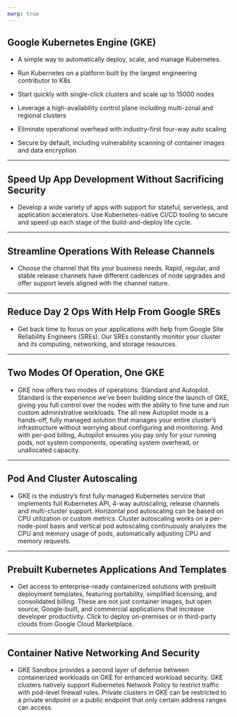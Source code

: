 ```yaml
---
marp: true
---
```


<!-- _class: invert -->

## Google Kubernetes Engine (GKE)

* A simple way to automatically deploy, scale, and manage Kubernetes.

* Run Kubernetes on a platform built by the largest engineering contributor to
  K8s

* Start quickly with single-click clusters and scale up to 15000 nodes

* Leverage a high-availability control plane including multi-zonal and regional
  clusters
* Eliminate operational overhead with industry-first four-way auto scaling 
* Secure by default, including vulnerability scanning of container images and
  data encryption

---

## Speed Up App Development Without Sacrificing Security

* Develop a wide variety of apps with support for stateful, serverless, and
  application accelerators. Use Kubernetes-native CI/CD tooling to secure and
  speed up each stage of the build-and-deploy life cycle.

---

## Streamline Operations With Release Channels

* Choose the channel that fits your business needs. Rapid, regular, and stable
  release channels have different cadences of node upgrades and offer support
  levels aligned with the channel nature.

---

## Reduce Day 2 Ops With Help From Google SREs

* Get back time to focus on your applications with help from Google Site
  Reliability Engineers (SREs). Our SREs constantly monitor your cluster and its
  computing, networking, and storage resources.

---

<!-- _class: invert -->

## Two Modes Of Operation, One GKE

* GKE now offers two modes of operations: Standard and Autopilot. Standard is
  the experience we’ve been building since the launch of GKE, giving you full
  control over the nodes with the ability to fine tune and run custom
  administrative workloads. The all new Autopilot mode is a hands-off, fully
  managed solution that manages your entire cluster’s infrastructure without
  worrying about configuring and monitoring. And with per-pod billing, Autopilot
  ensures you pay only for your running pods, not system components, operating
  system overhead, or unallocated capacity.

---

## Pod And Cluster Autoscaling

* GKE is the industry’s first fully managed Kubernetes service that implements
  full Kubernetes API, 4-way autoscaling, release channels and multi-cluster
  support. Horizontal pod autoscaling can be based on CPU utilization or custom
  metrics. Cluster autoscaling works on a per-node-pool basis and vertical pod
  autoscaling continuously analyzes the CPU and memory usage of pods,
  automatically adjusting CPU and memory requests.

---

## Prebuilt Kubernetes Applications And Templates

* Get access to enterprise-ready containerized solutions with prebuilt
  deployment templates, featuring portability, simplified licensing, and
  consolidated billing. These are not just container images, but open source,
  Google-built, and commercial applications that increase developer
  productivity. Click to deploy on-premises or in third-party clouds from Google
  Cloud Marketplace.

---

## Container Native Networking And Security

* GKE Sandbox provides a second layer of defense between containerized workloads
  on GKE for enhanced workload security. GKE clusters natively support
  Kubernetes Network Policy to restrict traffic with pod-level firewall rules.
  Private clusters in GKE can be restricted to a private endpoint or a public
  endpoint that only certain address ranges can access.
